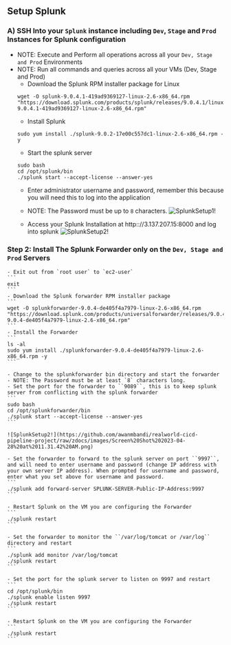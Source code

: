 ## Setup Splunk 
### A) SSH Into your `Splunk` instance including `Dev`, `Stage` and `Prod` Instances for Splunk configuration
- NOTE: Execute and Perform all operations across all your `Dev, Stage and Prod` Environments
- NOTE: Run all commands and queries across all your VMs (Dev, Stage and Prod)
    - Download the Splunk RPM installer package for Linux
    ```
    wget -O splunk-9.0.4.1-419ad9369127-linux-2.6-x86_64.rpm "https://download.splunk.com/products/splunk/releases/9.0.4.1/linux/splunk-9.0.4.1-419ad9369127-linux-2.6-x86_64.rpm"
    ```
    - Install Splunk
    ```
    sudo yum install ./splunk-9.0.2-17e00c557dc1-linux-2.6-x86_64.rpm -y
    ```
    - Start the splunk server 
    ```
    sudo bash
    cd /opt/splunk/bin
    ./splunk start --accept-license --answer-yes
    ```
    - Enter administrator username and password, remember this because you will need this to log into the application
    - NOTE: The Password must be up to `8` characters.
    ![SplunkSetup1!](https://github.com/awanmbandi/realworld-cicd-pipeline-project/raw/zdocs/images/Screen%20Shot%202023-04-28%20at%2010.48.24%20AM.png)

    - Access your Splunk Installation at http:://3.137.207.15:8000 and log into splunk
    ![SplunkSetup2!](https://github.com/awanmbandi/realworld-cicd-pipeline-project/raw/zdocs/images/splunk-login-page.png)

### Step 2: Install The Splunk Forwarder only on the `Dev, Stage and Prod` Servers
    - Exit out from `root user` to `ec2-user`
    ```
    exit
    ```
    - Download the Splunk forwarder RPM installer package 
    ```
    wget -O splunkforwarder-9.0.4-de405f4a7979-linux-2.6-x86_64.rpm "https://download.splunk.com/products/universalforwarder/releases/9.0.4/linux/splunkforwarder-9.0.4-de405f4a7979-linux-2.6-x86_64.rpm"
    ```
    - Install the Forwarder
    ```
    ls -al
    sudo yum install ./splunkforwarder-9.0.4-de405f4a7979-linux-2.6-x86_64.rpm -y
    ```

    - Change to the splunkforwarder bin directory and start the forwarder
    - NOTE: The Password must be at least `8` characters long.
    - Set the port for the forwarder to ``9089``, this is to keep splunk server from conflicting with the splunk forwarder
    ```
    sudo bash
    cd /opt/splunkforwarder/bin
    ./splunk start --accept-license --answer-yes
    ```

    ![SplunkSetup2!](https://github.com/awanmbandi/realworld-cicd-pipeline-project/raw/zdocs/images/Screen%20Shot%202023-04-28%20at%2011.31.42%20AM.png)

    - Set the forwarder to forward to the splunk server on port ``9997``, and will need to enter username and password (change IP address with your own server IP address). When prompted for username and password, enter what you set above for username and password.
    ```
    ./splunk add forward-server SPLUNK-SERVER-Public-IP-Address:9997
    ```

    - Restart Splunk on the VM you are configuring the Forwarder
    ```
    ./splunk restart
    ```

    - Set the forwarder to monitor the ``/var/log/tomcat or /var/log`` directory and restart
    ```
    ./splunk add monitor /var/log/tomcat
    ./splunk restart
    ```

    - Set the port for the splunk server to listen on 9997 and restart
    ```
    cd /opt/splunk/bin
    ./splunk enable listen 9997
    ./splunk restart
    ```
    
    - Restart Splunk on the VM you are configuring the Forwarder
    ```
    ./splunk restart
    ```
